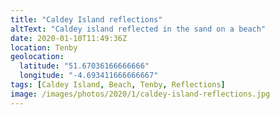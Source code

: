 ```yaml
---
title: "Caldey Island reflections"
altText: "Caldey island reflected in the sand on a beach"
date: 2020-01-10T11:49:36Z
location: Tenby
geolocation: 
  latitude: "51.67036166666666"
  longitude: "-4.693411666666667"
tags: [Caldey Island, Beach, Tenby, Reflections]
image: /images/photos/2020/1/caldey-island-reflections.jpg
---
```

